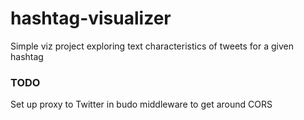 # hashtag-visualizer
Simple viz project exploring text characteristics of tweets for a given hashtag

### TODO
Set up proxy to Twitter in budo middleware to get around CORS
